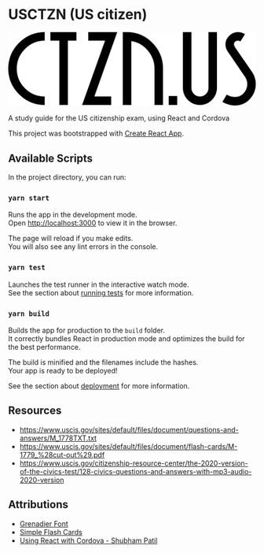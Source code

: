 # USCTZN (US citizen)

![logo](assets/logo.png)

A study guide for the US citizenship exam, using React and Cordova

This project was bootstrapped with [Create React App](https://github.com/facebook/create-react-app).

## Available Scripts

In the project directory, you can run:

### `yarn start`

Runs the app in the development mode.\
Open [http://localhost:3000](http://localhost:3000) to view it in the browser.

The page will reload if you make edits.\
You will also see any lint errors in the console.

### `yarn test`

Launches the test runner in the interactive watch mode.\
See the section about [running tests](https://facebook.github.io/create-react-app/docs/running-tests) for more information.

### `yarn build`

Builds the app for production to the `build` folder.\
It correctly bundles React in production mode and optimizes the build for the best performance.

The build is minified and the filenames include the hashes.\
Your app is ready to be deployed!

See the section about [deployment](https://facebook.github.io/create-react-app/docs/deployment) for more information.

## Resources

- https://www.uscis.gov/sites/default/files/document/questions-and-answers/M_1778TXT.txt
- https://www.uscis.gov/sites/default/files/document/flash-cards/M-1779_%28cut-out%29.pdf
- https://www.uscis.gov/citizenship-resource-center/the-2020-version-of-the-civics-test/128-civics-questions-and-answers-with-mp3-audio-2020-version

## Attributions

- [Grenadier Font](https://www.1001fonts.com/grenadier-font.html)
- [Simple Flash Cards](https://reactjsexample.com/simple-flash-cards-with-react-js-and-immutable-js/)
- [Using React with Cordova - Shubham Patil](https://medium.com/@pshubham/using-react-with-cordova-f235de698cc3)